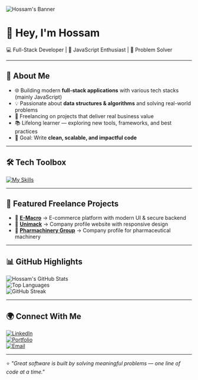 <!-- Banner at the top -->
![Hossam's Banner](https://raw.githubusercontent.com/Hossam/Hossam/main/hossam-github-banner.svg)

# 👋 Hey, I'm Hossam

💻 Full-Stack Developer | 🚀 JavaScript Enthusiast | 🧩 Problem Solver  

---

## 🚀 About Me
- 🌐 Building modern **full-stack applications** with various tech stacks (mainly JavaScript)
- 💡 Passionate about **data structures & algorithms** and solving real-world problems
- 🔭 Freelancing on projects that deliver real business value
- 📚 Lifelong learner — exploring new tools, frameworks, and best practices
- 🎯 Goal: Write **clean, scalable, and impactful code**

---

## 🛠 Tech Toolbox
[![My Skills](https://skillicons.dev/icons?i=js,ts,react,nodejs,express,mongodb,postgres,tailwind,html,css,git,github,docker,vercel)](https://skillicons.dev)

---

## 📂 Featured Freelance Projects
- 🛒 **[E-Macro](https://e-macro.com/)** → E-commerce platform with modern UI & secure backend  
- 🏢 **[Unimack](https://unimack.com/)** → Company profile website with responsive design  
- 💊 **[Pharmachinery Group](https://pharmachinerygroup.com/)** → Company profile for pharmaceutical machinery  

---

## 📊 GitHub Highlights
![Hossam's GitHub Stats](https://github-readme-stats.vercel.app/api?username=Hossam&show_icons=true&theme=radical)  
![Top Languages](https://github-readme-stats.vercel.app/api/top-langs/?username=Hossam&layout=compact&theme=radical)  
![GitHub Streak](https://streak-stats.demolab.com?user=Hossam&theme=radical)

---

## 🌍 Connect With Me
[![LinkedIn](https://img.shields.io/badge/LinkedIn-blue?logo=linkedin&logoColor=white)](https://linkedin.com/in/YOUR_LINKEDIN)  
[![Portfolio](https://img.shields.io/badge/Portfolio-%230077B5?logo=google-chrome&logoColor=white)](YOUR_PORTFOLIO_URL)  
[![Email](https://img.shields.io/badge/Email-D14836?logo=gmail&logoColor=white)](mailto:YOUR_EMAIL@example.com)  

---

⭐️ *"Great software is built by solving meaningful problems — one line of code at a time."*
